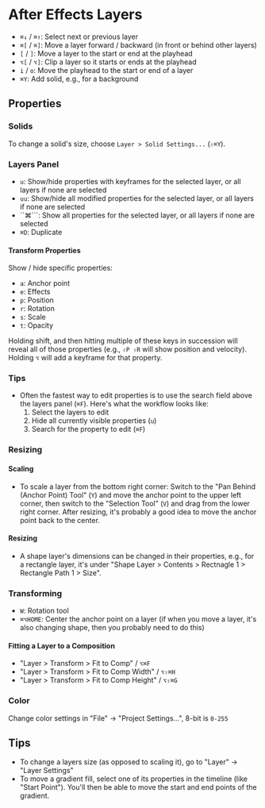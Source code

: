 # After Effects Layers

- `⌘↓` / `⌘↑`: Select next or previous layer
- `⌘[` / `⌘]`: Move a layer forward / backward (in front or behind other layers)
- `[` / `]`: Move a layer to the start or end at the playhead
- `⌥[` / `⌥]`: Clip a layer so it starts or ends at the playhead
- `i` / `o`: Move the playhead to the start or end of a layer
- `⌘Y`: Add solid, e.g., for a background

## Properties

### Solids

To change a solid's size, choose `Layer > Solid Settings...` (`⇧⌘Y`).

### Layers Panel

- `u`: Show/hide properties with keyframes for the selected layer, or all layers if none are selected
- `uu`: Show/hide all modified properties for the selected layer, or all layers if none are selected
- ``⌘```: Show all properties for the selected layer, or all layers if none are selected
- `⌘D`: Duplicate

#### Transform Properties

Show / hide specific properties:

- `a`: Anchor point
- `e`: Effects
- `p`: Position
- `r`: Rotation
- `s`: Scale
- `t`: Opacity

Holding shift, and then hitting multiple of these keys in succession will reveal all of those properties (e.g., `⇧P ⇧R` will show position and velocity). Holding `⌥` will add a keyframe for that property.

### Tips

- Often the fastest way to edit properties is to use the search field above the layers panel (`⌘F`). Here's what the workflow looks like:
    1. Select the layers to edit
    2. Hide all currently visible properties (`u`)
    3. Search for the property to edit (`⌘F`)

### Resizing

#### Scaling

- To scale a layer from the bottom right corner: Switch to the "Pan Behind (Anchor Point) Tool" (`Y`) and move the anchor point to the upper left corner, then switch to the "Selection Tool" (`V`) and drag from the lower right corner. After resizing, it's probably a good idea to move the anchor point back to the center.

#### Resizing

- A shape layer's dimensions can be changed in their properties, e.g., for a rectangle layer, it's under "Shape Layer > Contents > Rectnagle 1 > Rectangle Path 1 > Size". 

### Transforming

- `W`: Rotation tool
- `⌘⌥HOME`: Center the anchor point on a layer (if when you move a layer, it's also changing shape, then you probably need to do this)

#### Fitting a Layer to a Composition

- "Layer > Transform > Fit to Comp" / `⌥⌘F`
- "Layer > Transform > Fit to Comp Width" / `⌥⇧⌘H`
- "Layer > Transform > Fit to Comp Height" / `⌥⇧⌘G`

### Color

Change color settings in "File" -> "Project Settings...", 8-bit is `0-255`

## Tips

- To change a layers size (as opposed to scaling it), go to "Layer" -> "Layer Settings"
- To move a gradient fill, select one of its properties in the timeline (like "Start Point"). You'll then be able to move the start and end points of the gradient.

